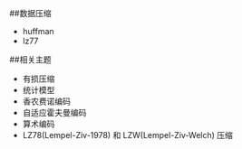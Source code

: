 ##数据压缩

* huffman
* lz77

##相关主题

* 有损压缩
* 统计模型
* 香农费诺编码
* 自适应霍夫曼编码
* 算术编码
* LZ78(Lempel-Ziv-1978) 和 LZW(Lempel-Ziv-Welch) 压缩
